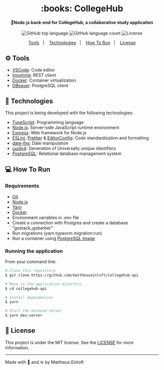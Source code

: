 <h1 align="center">
  :books: CollegeHub
</h1>

<h4 align="center">
  💈Node.js back-end for CollegeHub, a collaborative study application
</h4>

<p align="center">
  <img alt="GitHub top language" src="https://img.shields.io/github/languages/top/mattheuseinloft/collegehub-api?color=%232a9df4">

  <img alt="GitHub language count" src="https://img.shields.io/github/languages/count/mattheuseinloft/collegehub-api?color=%232a9df4">

  <img alt="License" src="https://img.shields.io/github/license/mattheuseinloft/collegehub-api?color=%232a9df4">
</p>

<p align="center">
  <a href="#gear-tools">Tools</a>&nbsp;&nbsp;&nbsp;|&nbsp;&nbsp;&nbsp;
  <a href="#rocket-technologies">Technologies</a>&nbsp;&nbsp;&nbsp;|&nbsp;&nbsp;&nbsp;
  <a href="#computer-how-to-run">How To Run</a>&nbsp;&nbsp;&nbsp;|&nbsp;&nbsp;&nbsp;
  <a href="#memo-license">License</a>
</p>

## :gear: Tools

- [VSCode](https://code.visualstudio.com/): Code editor
- [Insomnia](https://insomnia.rest/): REST client
- [Docker](https://www.docker.com/): Container virtualization
- [DBeaver](https://dbeaver.io/): PostgreSQL client

## :rocket: Technologies

This project is being developed with the following technologies:

- [TypeScript](https://www.typescriptlang.org/): Programming language
- [Node.js](https://nodejs.org/): Server-side JavaScript runtime environment
- [Express](https://expressjs.com/): Web framework for Node.js
- [ESLint](https://eslint.org/), [Prettier](https://prettier.io/) & [EditorConfig](https://editorconfig.org/): Code standardization and formatting
- [date-fns](https://date-fns.org/): Date manipulation
- [uuidv4](https://www.npmjs.com/package/uuidv4): Generation of Universally unique identifiers
- [PostgreSQL](https://www.postgresql.org/): Relational database management system

## :computer: How To Run

### Requirements
- [Git](https://git-scm.com/)
- [Node.js](https://nodejs.org/)
- [Yarn](https://yarnpkg.com/)
- [Docker](https://www.docker.com/)
- Environment variables in .env file
- Create a connection with Postgres and create a database "gostack_gobarber"
- Run migrations (yarn typeorm migration:run)
- Run a container using [PostgreSQL Image](https://hub.docker.com/_/postgres)

### Running the application
From your command line:
```bash
# Clone this repository
$ git clone https://github.com/mattheuseinloft/collegehub-api

# Move to the application directory
$ cd collegehub-api

# Install dependencies
$ yarn

# Start the backend server
$ yarn dev:server
```

## :memo: License
This project is under the MIT license. See the [LICENSE](https://github.com/mattheuseinloft/collegehub-api/blob/master/LICENSE) for more information.

---

Made with 💙 and ☕ by Mattheus Einloft

